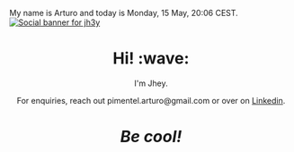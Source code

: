My name is Arturo and today is Monday, 15 May, 20:06 CEST.
[![Social banner for jh3y](https://github.com/ArPimentel/animation.git)](https://github.com/)
<h1 align='center'> Hi! :wave:</h1>
<p align='center'>
I'm Jhey.
</p>
<p align='center'>For enquiries, reach out pimentel.arturo@gmail.com or over on <a href="https://www.linkedin.com/in/arturo-pimentel-developpeur-web/">Linkedin</a>.</p>

<h1 align='center'><i>Be cool!</i></h1>


